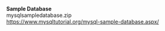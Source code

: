 
<b>Sample Database</b><br>
mysqlsampledatabase.zip<br>
https://www.mysqltutorial.org/mysql-sample-database.aspx/<br>
